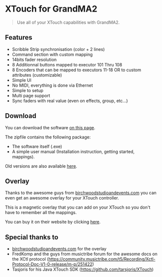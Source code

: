 # XTouch for GrandMA2

> Use all of your XTouch capabilities with GrandMA2.

## Features

 - Scribble Strip synchronisation (color + 2 lines)
 - Command section with custom mapping
 - 14bits fader resolution
 - 8 Additionnal buttons mapped to executor 101 Thru 108
 - 8 Encoders that can be mapped to executors 11-18 OR to custom attributes (customizable)
 - Simple UI
 - No MIDI, everything is done via Ethernet
 - Simple to setup
 - Multi page support
 - Sync faders with real value (even on effects, group, etc...)

## Download

You can download the software [on this page](https://github.com/johnsudaar/xtouchgma2/releases/latest).

The zipfile contains the following package:
- The software itself (.exe)
- A simple user manual (Installation instruction, getting started, mappings).

Old versions are also available [here](https://github.com/johnsudaar/xtouchgma2/releases).

## Overlay

Thanks to the awesome guys from [birchwoodstudioandevents.com](https://birchwoodstudioandevents.com) you can even get an awesome overlay for your XTouch controller.

This is a magnetic overlay that you can add on your XTouch so you don't have to remember all the mappings.

You can buy it on their website by clicking [here](https://store.birchwoodstudioandevents.com/Behringer_xtouch/Lighting/XtouchGrandMA2).

## Special thanks to

* [birchwoodstudioandevents.com](https://birchwoodstudioandevents.com) for the overlay
* FredKomp and the guys from musictribe forum for the awesome docs on the XCtl protocol (https://community.musictribe.com/t5/Recording/Xctl-Protocol-Doc-V1-0-release/m-p/251422)
* Tasjoris for his Java XTouch SDK (https://github.com/tarsjoris/XTouch)

